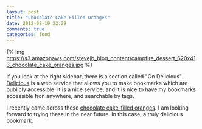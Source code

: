```yaml
---
layout: post
title: "Chocolate Cake-Filled Oranges"
date: 2012-08-19 22:29
comments: true
categories: food
---
```


{% img https://s3.amazonaws.com/stevejb_blog_content/campfire_dessert_620x413_chocolate_cake_oranges.jpg %}

If you look at the right sidebar, there is a section called "On Delicious". [Delicious](http://www.delicious.com) is a web service that allows you to make bookmarks which are publicly accessible. It is a nice service, and it is nice to have my bookmarks accessible fron anywhere, and searchable by tags.

I recently came across these [chocolate cake-filled oranges](http://www.chow.com/galleries/315/step-up-the-smore-7-ideas-for-campfire-treats-by-chris-rochelle#!7324/chocolate-cake-baked-in-an-orange). I am looking forward to trying these in the near future. In this case, a truly delicious bookmark.
